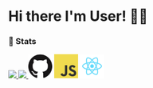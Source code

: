 # Hi there I'm User! 👨‍💻
### 🚦 Stats

<a href="https://github.com/user-404u">
  <img src="https://github-readme-stats.vercel.app/api?username=user-404u&show_icons=true&hide=contribs&count_private=true&theme=algolia" />
</a>
<a href="https://github.com/user-404u">
  <img src="https://github-readme-stats.vercel.app/api/top-langs/?username=user-404u&layout=compact" />
</a>

<img src="https://raw.githubusercontent.com/github/explore/main/topics/github/github.png?raw=true" height="48" />
<img src="https://raw.githubusercontent.com/github/explore/main/topics/javascript/javascript.png?raw=true" height="48" /> <img src="https://raw.githubusercontent.com/github/explore/main/topics/react/react.png?raw=true" height="48" /> 
